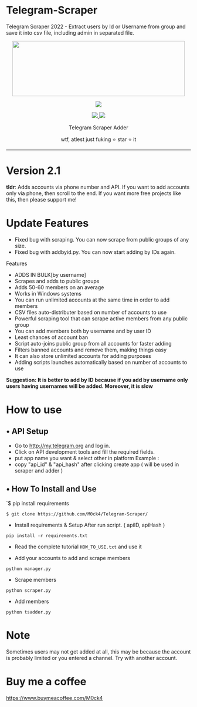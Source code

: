 # Telegram-Scraper
Telegram Scraper 2022 - Extract users by Id or Username from group and save it into csv file, including admin in separated file.
<p align="center">
  <img src="https://fiverr-res.cloudinary.com/images/t_main1,q_auto,f_auto,q_auto,f_auto/gigs/249297972/original/3d459404ecc6f15a68bd069fc37f0ac1ae4e9427/transfer-real-members-in-telegram-group-through-scraping-and-adding.png" width="470" height="150">
</p>

<p align="center"><img src="https://img.shields.io/badge/Version-2.1-brightgreen"></p>
<p align="center">
  <a href="https://github.com/M0ck4">
    <img src="https://img.shields.io/github/followers/M0ck4?label=Follow&style=social">
  </a>
  <a href="https://github.com/M0ck4/Telegram-Scraper">
    <img src="https://img.shields.io/github/stars/M0ck4/Telegram-Scraper?style=social">
  </a>
</p>
<p align="center">
  Telegram Scraper Adder
</p>
<p align="center">
  wtf, atlest just fuking ⭐ star ⭐ it
</p>

---
# Version 2.1

<b>tldr</b>: Adds accounts via phone number and API. If you want to add accounts only via phone, then scroll to the end. If you want more free projects like this, then please support me!

# Update Features

- Fixed bug with scraping. You can now scrape from public groups of any size.
- Fixed bug with addbyid.py. You can now start adding by IDs again.

 Features

* ADDS IN BULK[by username]
* Scrapes and adds to public groups
* Adds 50-60 members on an average
* Works in Windows systems
* You can run unlimited accounts at the same time in order to add members
* CSV files auto-distributer based on number of accounts to use
* Powerful scraping tool that can scrape active members from any public group
* You can add members both by username and by user ID
* Least chances of account ban
* Script auto-joins public group from all accounts for faster adding
* Filters banned accounts and remove them, making things easy
* It can also store unlimited accounts for adding purposes
* Adding scripts launches automatically based on number of accounts to use

<b>Suggestion: It is better to add by ID because if you add by username only users having usernames will be added. Moreover, it is slow</b>

# How to use

## • API Setup
* Go to http://my.telegram.org  and log in.
* Click on API development tools and fill the required fields.
* put app name you want & select other in platform Example :
* copy "api_id" & "api_hash" after clicking create app ( will be used in scraper and adder )

## • How To Install and Use 

`$ pip install requirements

`$ git clone https://github.com/M0ck4/Telegram-Scraper/`

* Install requirements & Setup After run script. ( apiID, apiHash )

`pip install -r requirements.txt`

* Read the complete tutorial `HOW_TO_USE.txt` and use it

* Add your accounts to add and scrape members

`python manager.py`

* Scrape members

`python scraper.py`

* Add members

`python tsadder.py`

# Note

Sometimes users may not get added at all, this may be because the account is probably limited or you entered a channel. Try with another account. 

# Buy me a coffee

https://www.buymeacoffee.com/M0ck4
